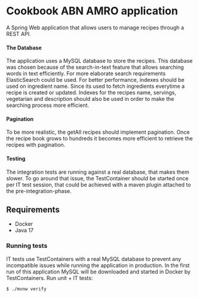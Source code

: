 # Cookbook ABN AMRO application

A Spring Web application that allows users to manage recipes through a REST API.

#### The Database
The application uses a MySQL database to store the recipes. This database was chosen
because of the search-in-text feature that allows searching words in text efficiently. For more elaborate search requirements
ElasticSearch could be used. For better performance, indexes should be used on ingredient name. Since its used to fetch ingredients everytime a recipe is created or updated. Indexes for the recipes name, servings, vegetarian and description should also be used in order to make the searching process more efficient.

#### Pagination
To be more realistic, the getAll recipes should implement pagination. Once the recipe book grows to hundreds it becomes more efficient to retrieve the recipes with pagination.

#### Testing
The integration tests are running against a real database, that makes them slower. To go around that issue, the TestContainer should be started once per IT test session, that could be achieved with a maven plugin attached to the pre-integration-phase.

## Requirements
* Docker
* Java 17

### Running tests
IT tests use TestContainers with a real MySQL database to prevent any incompatible issues while running the application in production.
In the first run of this application MySQL will be downloaded and started in Docker by TestContainers.
Run unit + IT tests:

`$ ./mvnw verify`
